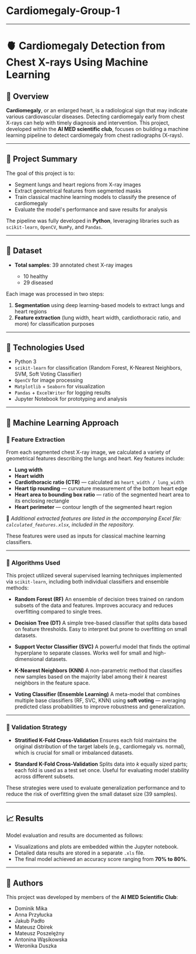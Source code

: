 # Cardiomegaly-Group-1
---

# 🫀 Cardiomegaly Detection from Chest X-rays Using Machine Learning

## 📌 Overview

**Cardiomegaly**, or an enlarged heart, is a radiological sign that may indicate various cardiovascular diseases. Detecting cardiomegaly early from chest X-rays can help with timely diagnosis and intervention.
This project, developed within the **AI MED scientific club**, focuses on building a machine learning pipeline to detect cardiomegaly from chest radiographs (X-rays).

---

## 🧠 Project Summary

The goal of this project is to:

* Segment lungs and heart regions from X-ray images
* Extract geometrical features from segmented masks
* Train classical machine learning models to classify the presence of cardiomegaly
* Evaluate the model's performance and save results for analysis

The pipeline was fully developed in **Python**, leveraging libraries such as `scikit-learn`, `OpenCV`, `NumPy`, and `Pandas`.

---

## 🧪 Dataset

* **Total samples**: 39 annotated chest X-ray images

  * 10 healthy
  * 29 diseased

Each image was processed in two steps:

1. **Segmentation** using deep learning-based models to extract lungs and heart regions
2. **Feature extraction** (lung width, heart width, cardiothoracic ratio, and more) for classification purposes

---

## 🧰 Technologies Used

* Python 3
* `scikit-learn` for classification (Random Forest, K-Nearest Neighbors, SVM, Soft Voting Classifier)
* `OpenCV` for image processing
* `Matplotlib` + `Seaborn` for visualization
* `Pandas` + `ExcelWriter` for logging results
* Jupyter Notebook for prototyping and analysis

---

## 🧮 Machine Learning Approach

### 📑 Feature Extraction

From each segmented chest X-ray image, we calculated a variety of geometrical features describing the lungs and heart. Key features include:

* **Lung width**
* **Heart width**
* **Cardiothoracic ratio (CTR)** — calculated as `heart_width / lung_width`
* **Heart tip rounding** — curvature measurement of the bottom heart edge
* **Heart area to bounding box ratio** — ratio of the segmented heart area to its enclosing rectangle
* **Heart perimeter** — contour length of the segmented heart region

📄 *Additional extracted features are listed in the accompanying Excel file: `calculated_features.xlsx`, included in the repository.*

These features were used as inputs for classical machine learning classifiers.

---

### 🧠 Algorithms Used

This project utilized several supervised learning techniques implemented via `scikit-learn`, including both individual classifiers and ensemble methods:

* **Random Forest (RF)**
  An ensemble of decision trees trained on random subsets of the data and features. Improves accuracy and reduces overfitting compared to single trees.

* **Decision Tree (DT)**
  A simple tree-based classifier that splits data based on feature thresholds. Easy to interpret but prone to overfitting on small datasets.

* **Support Vector Classifier (SVC)**
  A powerful model that finds the optimal hyperplane to separate classes. Works well for small and high-dimensional datasets.

* **K-Nearest Neighbors (KNN)**
  A non-parametric method that classifies new samples based on the majority label among their *k* nearest neighbors in the feature space.

* **Voting Classifier (Ensemble Learning)**
  A meta-model that combines multiple base classifiers (RF, SVC, KNN) using **soft voting** — averaging predicted class probabilities to improve robustness and generalization.

---

### 🧪 Validation Strategy

* **Stratified K-Fold Cross-Validation**
  Ensures each fold maintains the original distribution of the target labels (e.g., cardiomegaly vs. normal), which is crucial for small or imbalanced datasets.

* **Standard K-Fold Cross-Validation**
  Splits data into *k* equally sized parts; each fold is used as a test set once. Useful for evaluating model stability across different subsets.

These strategies were used to evaluate generalization performance and to reduce the risk of overfitting given the small dataset size (39 samples).

---

## 📈 Results

Model evaluation and results are documented as follows:

- Visualizations and plots are embedded within the Jupyter notebook.
- Detailed data results are stored in a separate `.xls` file.
- The final model achieved an accuracy score ranging from **70% to 80%**.

---

## 👥 Authors

This project was developed by members of the **AI MED Scientific Club**:

- Dominik Mika  
- Anna Przyłucka  
- Jakub Padło  
- Mateusz Obirek  
- Mateusz Poszelężny  
- Antonina Wąsikowska  
- Weronika Duszka


